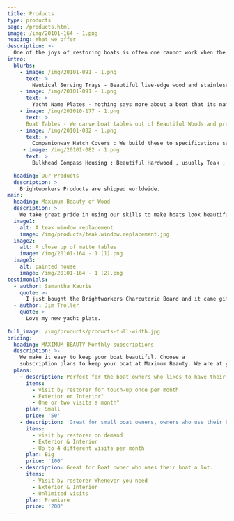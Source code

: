 ```yaml
---
title: Products
type: products
page: /products.html
image: /img/20101-164 - 1.png
heading: What we offer
description: >-
  One of the joys of restoring boats is often one cannot work when the weather does not cooperate. During these periods we continue to hone our skills by making beautiful hand-made items that makes boats more beautiful
intro:
  blurbs:
    - image: /img/20101-091 - 1.png
      text: >
        Nautical Serving Trays - Beautiful live-edge wood and stainless steel/brass fittings are turned into beautiful servings trays, Charcuterie Boards, and Bread Boards to make boating life even better. We customize by doing veneer engraving of boat names and peoples names to further make our trays special. 
    - image: /img/20101-091 - 1.png
      text: >
        Yacht Name Plates - nothing says more about a boat that its name and how its owner cares for it. We use the latest CNC/Laser technology to carve boat names out of the finest wood available, and then finish them to stay beautiful longer. We use special sunblocking compounds to make the name plate last and withstand weathering. We guarantee the name plates for 4 years - because we treat the wood, pigments, and brightwork with the latest technology.
    - image: /img/201010-177 - 1.png
      text: >
      Boat Tables - We carve boat tables out of Beautiful Woods and preserve them with AWLWOOD brightwork so they stand out amongst the crowd. Every table we do is custom, and we use computerized CNC routers to make them perfect. Usually boat owners have us just do the top of the tables, securing their existing pedestals to the bottom of our tables. 
    - image: /img/20101-082 - 1.png
      text: >
        Companionway Hatch Covers : We build these to specifications sent in by our customers. We do these for our sustaining members at $30 per hour, and for regular customers at $50 per hour. All our quotes are not-to-exceed prior to starting work . Usually the owner makes a temporary cover and sends us the pieces so we can restore or replace identically. We also accept detailed measurements and photos to allow for the existing covers to be left in place until the new ones are delivered.
     - image: /img/20101-082 - 1.png
      text: >
        Bulkhead Compass Housing : Beautiful Hardwood , usually Teak , Bulkhead compass housings made specifically to your compass add increased functionality and beauty to every boat. We already have templates for all makes and models of Plastimo and Ritchie Navigation Bulkhead compasses to make ordering and installation easier. We also do many other based upon exact dimensions provided by our customers.
        
  heading: Our Products
  description: >
    Brightworkers Products are shipped worldwide.
main:
  heading: Maximum Beauty of Wood
  description: >
    We take great pride in using our skills to make boats look beautiful. We apply those same skills to make a small number of products for our clients, our sustaining members, and boat owners everywhere.
  image1:
    alt: A teak window replacement
    image: /img/products/teak.window.replacement.jpg
  image2:
    alt: A close up of matte tables
    image: /img/20101-164 - 1 (1).png
  image3:
    alt: painted house
    image: /img/20101-164 - 1 (2).png
testimonials:
  - author: Samantha Kauris
    quote: >-
      I just bought the Brightworkers Charcuterie Board and it came gift wrapped beautifully. I couldn’t even believe how beautiful the wood and the craftmanship was. .
  - author: Jim Troller
    quote: >-
      Love my new yacht plate. 
      
full_image: /img/products/products-full-width.jpg
pricing:
  heading: MAXIMUM BEAUTY Monthly subscriptions
  description: >-
    We make it easy to keep your boat beautiful. Choose a
    subscription plans to keep your boat at Maximum Beauty. We are at your doorstep whenever you need a touch-up. Contact us about more details and payment info.
  plans:
    - description: Perfect for the boat owners who likes to have their boat looking the best all year long.
      items:
        - visit by restorer for touch-up once per month
        - Exterior or Interior"
        - One or two visits a month"
      plan: Small
      price: '50'
    - description: 'Great for small boat owners, owners who use their boat a lot'
      items:
        - visit by restorer on demand
        - Exterior & Interior
        - Up to 4 different visits per month
      plan: Big
      price: '100'
    - description: Great for Boat owner who uses their boat a lot. 
      items:
        - Visit by restorer Whenever you need
        - Exterior & Interior
        - Unlimited visits
      plan: Premiere 
      price: '200'
---
```



